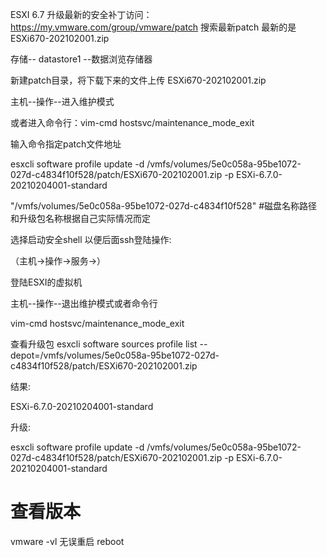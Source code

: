 ESXI 6.7  升级最新的安全补丁访问：https://my.vmware.com/group/vmware/patch 搜索最新patch
最新的是ESXi670-202102001.zip

存储-- datastore1 --数据浏览存储器

新建patch目录，将下载下来的文件上传 ESXi670-202102001.zip

主机--操作--进入维护模式

或者进入命令行：vim-cmd hostsvc/maintenance_mode_exit

输入命令指定patch文件地址

esxcli software profile update -d /vmfs/volumes/5e0c058a-95be1072-027d-c4834f10f528/patch/ESXi670-202102001.zip -p ESXi-6.7.0-20210204001-standard

"/vmfs/volumes/5e0c058a-95be1072-027d-c4834f10f528" #磁盘名称路径和升级包名称根据自己实际情况而定

选择启动安全shell 以便后面ssh登陆操作:

（主机->操作->服务->）

登陆ESXI的虚拟机


主机--操作--退出维护模式或者命令行

vim-cmd hostsvc/maintenance_mode_exit

查看升级包
esxcli software sources profile list --depot=/vmfs/volumes/5e0c058a-95be1072-027d-c4834f10f528/patch/ESXi670-202102001.zip

结果:

ESXi-6.7.0-20210204001-standard

升级:

esxcli software profile update -d /vmfs/volumes/5e0c058a-95be1072-027d-c4834f10f528/patch/ESXi670-202102001.zip -p ESXi-6.7.0-20210204001-standard

# 查看版本
vmware -vl
无误重启
reboot
